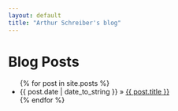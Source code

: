 ```yaml
---
layout: default
title: "Arthur Schreiber's blog"
---
```

<h1 class="title">Blog Posts</h1>
<ul class="posts">
  {% for post in site.posts %}
    <li><span>{{ post.date | date_to_string }}</span> &raquo; <a href="{{ post.url }}">{{ post.title }}</a></li>
  {% endfor %}
</ul>